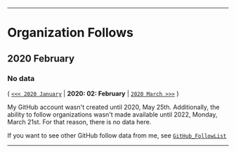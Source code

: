 
***

# Organization Follows

## 2020 February

### No data

( [`<<< 2020 January`](/Follows/2020/01_January/) | **2020: 02: February** | [`2020 March >>>`](/Follows/2020/03_March/) )

My GitHub account wasn't created until 2020, May 25th. Additionally, the ability to follow organizations wasn't made available until 2022, Monday, March 21st. For that reason, there is no data here.

If you want to see other GitHub follow data from me, see [`GitHub_FollowList`](https://github.com/seanpm2001/GitHub_FollowList/)

***
